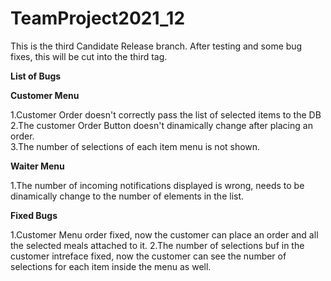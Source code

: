 # TeamProject2021_12

This is the third Candidate Release branch. After testing and some bug fixes, this will be cut into the third tag.

**List of Bugs**

**Customer Menu**

1.Customer Order doesn't correctly pass the list of selected items to the DB<br>
2.The customer Order Button doesn't dinamically change after placing an order.<br>
3.The number of selections of each item menu is not shown.

**Waiter Menu**

1.The number of incoming notifications displayed is wrong, needs to be dinamically change to the number of elements in the list.


**Fixed Bugs**

1.Customer Menu order fixed, now the customer can place an order and all the selected meals attached to it.
2.The number of selections buf in the customer intreface fixed, now the customer can see the number of selections for each item inside the menu as well.


